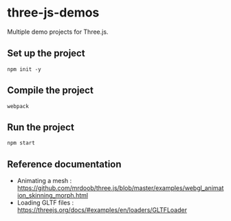 # three-js-demos
Multiple demo projects for Three.js.

## Set up the project
``npm init -y``

## Compile the project
``webpack``

## Run the project
``npm start``

## Reference documentation
* Animating a mesh : https://github.com/mrdoob/three.js/blob/master/examples/webgl_animation_skinning_morph.html
* Loading GLTF files : https://threejs.org/docs/#examples/en/loaders/GLTFLoader
